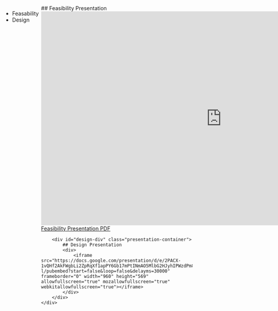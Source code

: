 <style>
    #content {
        display: flex
    }
    #side-nav {
        width: 20%;
    }
    #main {
        width: 80%;
    }
    .presentation-selector:hover {
        color: yellow;
        cursor: pointer;
    }
</style>

<div id="content">
    <div id="side-nav">
    <ul id="nav-list">
        <li id="feasibility" class="presentation-selector">Feasability</li>
        <li id="design" class="presentation-selector">Design</li>
    </ul>
    </div>
    <div id="main">
        <div id="feasibility-div" class="presentation-container">
            ## Feasibility Presentation
            <div>
                <iframe src="https://docs.google.com/presentation/d/e/2PACX-1vQJ_GKB92-LARDcygETfulac7tKayQNH6Xlz4C2rLquSOSwEsYniI4ValxkE2AgldgZvNQejXPCK_Fl/pubembed?start=false&loop=false&delayms=30000" frameborder="0" width="960" height="569" allowfullscreen="true" mozallowfullscreen="true" webkitallowfullscreen="true"></iframe>
            </div>
            <a href="../resources/FeasibilityPresentation.pdf" rel="noopener noreferrer" target="_blank"> Feasibility Presentation PDF</a>
        </div>

        <div id="design-div" class="presentation-container">
            ## Design Presentation
            <div>
                <iframe src="https://docs.google.com/presentation/d/e/2PACX-1vQHf2AkFWgbLi2ZpRqXf1apPY6Gb17mPtINmAO5MlbG2HJyhIPWzdPm82CZPcV53sE2ltGcZKIC8m-l/pubembed?start=false&loop=false&delayms=30000" frameborder="0" width="960" height="569" allowfullscreen="true" mozallowfullscreen="true" webkitallowfullscreen="true"></iframe>
            </div>
        </div>
    </div>
</div>

<script>
    function hidePresentations(){ 
        let presentations = document.getElementsByClassName("presentation-container");
        for (let presentation of presentations){
                presentation.style.display = 'none';
        }
    }

    function showPresentation(presentationName){
        let divId = presentationName + "-div";
        let presentation = document.getElementById(divId);
        presentation.style.display = 'block';
    }

    document.addEventListener('click', function() {
        if (event.target.classList.contains('presentation-selector')){
            hidePresentations();
            showPresentation(event.target.id)
        }
    })

    hidePresentations();
    showPresentation('feasibility');

</script>